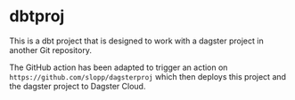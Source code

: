 # dbtproj

This is a dbt project that is designed to work with a dagster project in another Git repository.

The GitHub action has been adapted to trigger an action on `https://github.com/slopp/dagsterproj` which then deploys this project and the dagster project to Dagster Cloud.